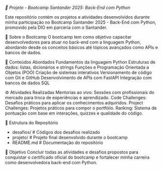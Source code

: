 *🚀 Projeto - Bootcamp Santander 2025: Back-End com Python*

Este repositório contém os projetos e atividades desenvolvidos durante minha participação no Bootcamp Santander 2025 - Back-End com Python, promovido pela DIO em parceria com o Santander.

📌 Sobre o Bootcamp
O bootcamp tem como objetivo capacitar desenvolvedores para atuar no back-end com a linguagem Python, abordando desde os conceitos básicos até tópicos avançados como APIs e bancos de dados.

🧠 Conteúdos Abordados
Fundamentos da linguagem Python
Estruturas de dados: listas, dicionários e strings
Funções e Programação Orientada a Objetos (POO)
Criação de sistemas interativos
Versionamento de código com Git e GitHub
Desenvolvimento de APIs com FastAPI
Integração com bancos de dados SQL

⚙️ Atividades Realizadas
Mentorias ao vivo: Sessões com profissionais do mercado para troca de experiências e aprendizado.
Code Challenges: Desafios práticos para aplicar os conhecimentos adquiridos.
Project Challenges: Projetos práticos para compor o portfólio.
Ranking: Sistema de pontuação com base em interações, quizzes e qualidade do código.

📁 Estrutura do Repositório
- desafios/        # Códigos dos desafios realizado
- projeto/         # Projeto final desenvolvido durante o bootcamp
- README.md        # Documentação do repositório

🎯 Objetivo
Concluir todas as atividades e desafios propostos para conquistar o certificado oficial do bootcamp e fortalecer minha carreira como desenvolvedora back-end com Python.
